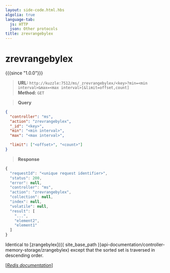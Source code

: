 ```yaml
---
layout: side-code.html.hbs
algolia: true
language-tab:
  js: HTTP
  json: Other protocols
title: zrevrangebylex
---
```


# zrevrangebylex

{{{since "1.0.0"}}}




<blockquote class="js">
<p>
<b>URL:</b> <code>http://kuzzle:7512/ms/_zrevrangebylex/&lt;key&gt;?min=&lt;min interval&gt;&max=&lt;max interval&gt;[&limit=offset,count]</code>  
<br><b>Method:</b> <code>GET</code>
</p>
</blockquote>

<blockquote class="json">
<p>
<b>Query</b>
</p>
</blockquote>


```json
{
  "controller": "ms",
  "action": "zrevrangebylex",
  "_id": "<key>",
  "min": "<min interval>",
  "max": "<max interval>",

  "limit": ["<offset>", "<count>"]
}
```

>**Response**

```javascript
{
  "requestId": "<unique request identifier>",
  "status": 200,
  "error": null,
  "controller": "ms",
  "action": "zrevrangebylex",
  "collection": null,
  "index": null,
  "volatile": null,
  "result": [
    "...",
    "element2",
    "element1"
  ]
}
```

Identical to [zrangebylex]({{ site_base_path }}api-documentation/controller-memory-storage/zrangebylex) except that the sorted set is traversed in descending order.

[[_Redis documentation_]](https://redis.io/commands/zrevrangebylex)
